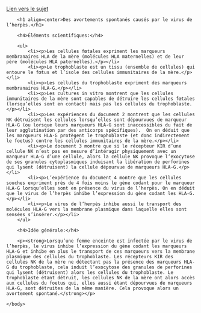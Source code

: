 <!DOCTYPE html>
<html>
	<head><meta charset="utf-8"/></head>
	<body>
		<p><a href="https://ipfs.io/ipfs/QmXaadtx8Puuj3t4oUcQjVGLZHD56T4b6QXaCPtBA9kjVD">Lien vers le sujet</a></p>

		<h1 align=center>Des avortements spontanés causés par le virus de l’herpès.</h1>

		<h4>Éléments scientifiques:</h4>

		<ul>
			<li><p>Les cellules fœtales expriment les marqueurs membranaires HLA de la mère (molécules HLA maternelles) et de leur père (molécules HLA paternelles).</p></li>
			<li><p>Le trophoblaste est un tissu (ensemble de cellules) qui entoure le fœtus et l’isole des cellules immunitaires de la mère.</p></li>
			<li><p>Les cellules du trophoblaste expriment des marqueurs membranaires HLA-G.</p></li>
			<li><p>Les cultures in vitro montrent que les cellules immunitaires de la mère sont capables de détruire les cellules fœtales (lorsqu’elles sont en contact) mais pas les cellules du trophoblaste.</p></li>
			<li><p>Les expériences du document 2 montrent que les cellules NK détruisent les cellules lorsqu’elles sont dépourvues de marqueur HLA-G (ou lorsque leurs marqueurs HLA-G sont inaccessibles du fait de leur agglutination par des anticorps spécifiques).  On en déduit que les marqueurs HLA-G protègent le trophoblaste (et donc indirectement le foetus) contre les cellules immunitaires de la mère.</p></li>
			<li><p>Le document 3 montre que si le récepteur KIR d’une cellule NK n’est pas en mesure d’intéragir physiquement avec un marqueur HLA-G d’une cellule, alors la cellule NK provoque l’exocytose de ses granules cytoplasmiques induisant la libération de perforines qui lysent (détruisent) la cellule dépourvue de marqueurs HLA-G.</p></li>
			<li><p>L’expérience du document 4 montre que les cellules souches expriment près de 4 fois moins le gène codant pour le marqueur HLA-G lorsqu‘elles sont en présence du virus de l’herpès. On en déduit que le virus de l’herpès inhibe l’expression du gène codant les HLA-G.</p></li>
			<li><p>Le virus de l’herpès inhibe aussi le transport des molécules HLA-G vers la membrane plasmique dans laquelle elles sont sensées s’insérer.</p></li>
		</ul>

		<h4>Idée générale:</h4>

		<p><strong>Lorsqu’une femme enceinte est infectée par le virus de l’herpès, le virus inhibe l’expression du gène codant les marqueurs HLA-G et inhibe en plus le transport de ces marqueurs vers la membrane plasmique des cellules du trophoblaste. Les récepteurs KIR des cellules NK de la mère ne détectant pas la présence des marqueurs HLA-G du trophoblaste, cela induit l’exocytose des granules de perforines qui lysent (détruisent) alors les cellules du trophoblaste. Le trophoblaste étant détruit, les cellules NK de la mère ont alors accès aux cellules du foetus qui, elles aussi étant dépourvues de marqueurs HLA-G, sont détruites de la même manière. Cela provoque alors un avortement spontané.</strong></p>

	</body>
</html>
